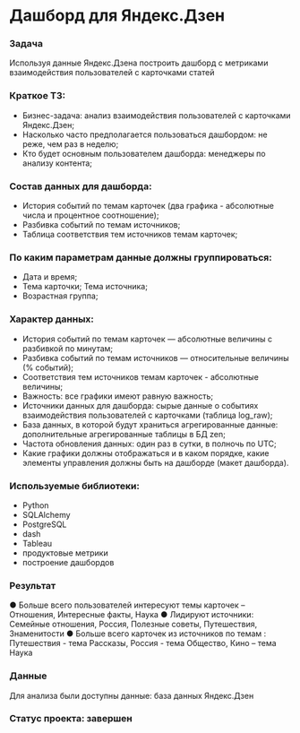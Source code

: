 # Дашборд для Яндекс.Дзен
### Задача
Используя данные Яндекс.Дзена построить дашборд с метриками взаимодействия пользователей с карточками статей
### Краткое ТЗ:
- Бизнес-задача: анализ взаимодействия пользователей с карточками Яндекс.Дзен;
- Насколько часто предполагается пользоваться дашбордом: не реже, чем раз в неделю;
- Кто будет основным пользователем дашборда: менеджеры по анализу контента;
### Состав данных для дашборда:
- История событий по темам карточек (два графика - абсолютные числа и процентное соотношение);
- Разбивка событий по темам источников;
- Таблица соответствия тем источников темам карточек;
### По каким параметрам данные должны группироваться:
- Дата и время;
- Тема карточки;
Тема источника;
- Возрастная группа;
### Характер данных:
- История событий по темам карточек — абсолютные величины с разбивкой по минутам;
- Разбивка событий по темам источников — относительные величины (% событий);
- Соответствия тем источников темам карточек - абсолютные величины;
- Важность: все графики имеют равную важность;
- Источники данных для дашборда: cырые данные о событиях взаимодействия пользователей с карточками (таблица log_raw);
- База данных, в которой будут храниться агрегированные данные: дополнительные агрегированные таблицы в БД zen;
- Частота обновления данных: один раз в сутки, в полночь по UTC;
- Какие графики должны отображаться и в каком порядке, какие элементы управления должны быть на дашборде (макет дашборда).
### Используемые библиотеки:
- Python
- SQLAlchemy
- PostgreSQL
- dash
- Tableau
- продуктовые метрики
- построение дашбордов
### Результат
● Больше всего пользователей интересуют темы карточек – Отношения, Интересные факты, Наука
● Лидируют источники: Семейные отношения, Россия, Полезные советы, Путешествия, Знаменитости
● Больше всего карточек из источников по темам : Путешествия - тема Рассказы, Россия - тема Общество, Кино – тема Наука

### Данные
Для анализа были доступны данные: база данных Яндекс.Дзен
### Статус проекта: завершен
